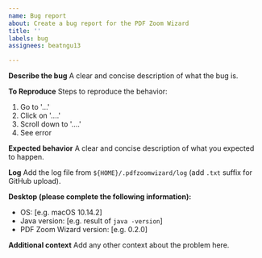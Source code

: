 ```yaml
---
name: Bug report
about: Create a bug report for the PDF Zoom Wizard
title: ''
labels: bug
assignees: beatngu13

---
```


**Describe the bug**
A clear and concise description of what the bug is.

**To Reproduce**
Steps to reproduce the behavior:
1. Go to '...'
2. Click on '....'
3. Scroll down to '....'
4. See error

**Expected behavior**
A clear and concise description of what you expected to happen.

**Log**
Add the log file from `${HOME}/.pdfzoomwizard/log` (add `.txt` suffix for GitHub upload).

**Desktop (please complete the following information):**
 - OS: [e.g. macOS 10.14.2]
 - Java version: [e.g. result of `java -version`]
 - PDF Zoom Wizard version: [e.g. 0.2.0]

**Additional context**
Add any other context about the problem here.
